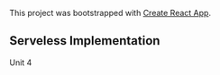 This project was bootstrapped with [Create React App](https://github.com/facebook/create-react-app).

## Serveless Implementation
Unit 4
